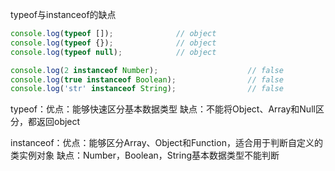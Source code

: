 typeof与instanceof的缺点

```js
console.log(typeof []);              // object 
console.log(typeof {});              // object
console.log(typeof null);            // object

console.log(2 instanceof Number);                    // false
console.log(true instanceof Boolean);                // false 
console.log('str' instanceof String);                // false 
```

typeof：优点：能够快速区分基本数据类型 缺点：不能将Object、Array和Null区分，都返回object

instanceof：优点：能够区分Array、Object和Function，适合用于判断自定义的类实例对象 缺点：Number，Boolean，String基本数据类型不能判断